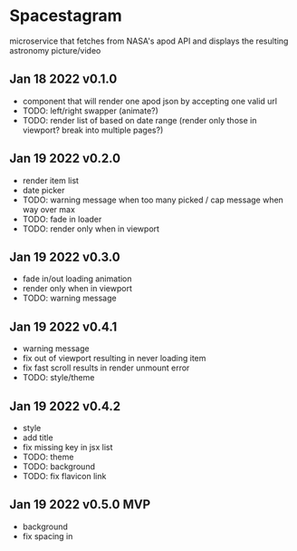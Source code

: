 # Spacestagram

microservice that fetches from NASA's apod API and displays the resulting astronomy picture/video

## Jan 18 2022 v0.1.0
 - <Item /> component that will render one apod json by accepting one valid url
 - TODO: left/right swapper (animate?)
 - TODO: render list of <Item /> based on date range (render only those in viewport? break into multiple pages?)

## Jan 19 2022 v0.2.0
- render item list
- date picker
- TODO: warning message when too many picked / cap message when way over max
- TODO: fade in loader
- TODO: render only when in viewport

## Jan 19 2022 v0.3.0
- fade in/out loading animation
- render only when in viewport
- TODO: warning message

## Jan 19 2022 v0.4.1
- warning message
- fix out of viewport resulting in never loading item
- fix fast scroll results in render unmount error
- TODO: style/theme

## Jan 19 2022 v0.4.2
- style
- add title
- fix missing key in jsx list
- TODO: theme
- TODO: background
- TODO: fix flavicon link 

## Jan 19 2022 v0.5.0 MVP
- background
- fix spacing in <Item />
